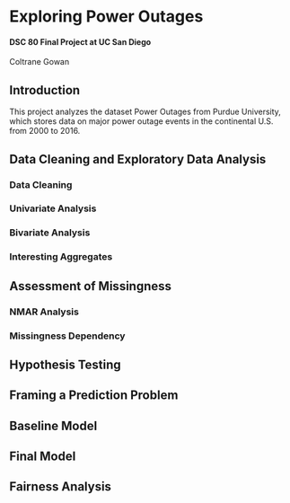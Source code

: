 # Exploring Power Outages
#### DSC 80 Final Project at UC San Diego
Coltrane Gowan

## Introduction
This project analyzes the dataset Power Outages from Purdue University, which stores data on major power outage events in the continental U.S. from 2000 to 2016. 

## Data Cleaning and Exploratory Data Analysis
### Data Cleaning


### Univariate Analysis


### Bivariate Analysis


### Interesting Aggregates


## Assessment of Missingness
### NMAR Analysis


### Missingness Dependency

## Hypothesis Testing


## Framing a Prediction Problem


## Baseline Model


## Final Model


## Fairness Analysis


